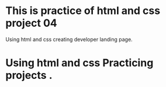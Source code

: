 # This is practice of html and css project 04
Using html and css creating developer landing page.
# Using html and css Practicing projects .
